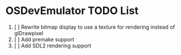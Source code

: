 # OSDevEmulator TODO List
  1. [ ]  Rewrite bitmap display to use a texture for rendering instead of glDrawpixel
  2. [ ]  Add premake support
  3. [ ]  Add SDL2 rendering support
